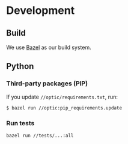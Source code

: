 # Development

## Build

We use [Bazel](https://bazel.build/) as our build system.

## Python

### Third-party packages (PIP)

If you update `//optic/requirements.txt`, run: 

```
$ bazel run //optic:pip_requirements.update
```

### Run tests

```
bazel run //tests/...:all 
```
